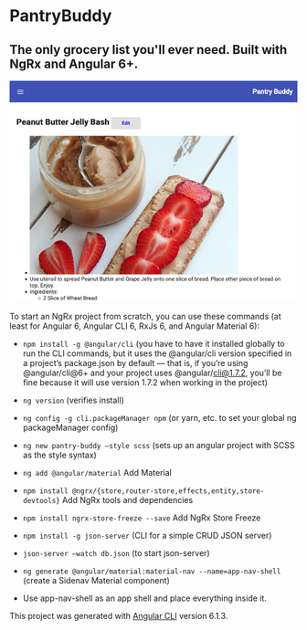 # PantryBuddy

## The only grocery list you'll ever need. Built with NgRx and Angular 6+.

![Pantry Buddy screen shot](./PantryBuddy.png)

To start an NgRx project from scratch, you can use these commands (at least for Angular 6, Angular CLI 6, RxJs 6, and Angular Material 6):

* `npm install -g @angular/cli`  (you have to have it installed globally to run the CLI commands, but it uses the @angular/cli version specified in a project’s package.json by default — that is, if you’re using @angular/cli@6+ and your project uses @angular/cli@1.7.2, you’ll be fine because it will use version 1.7.2 when working in the project)

* `ng version`  (verifies install)

* `ng config -g cli.packageManager npm`  (or yarn, etc. to set your global ng packageManager config)

* `ng new pantry-buddy —style scss`  (sets up an angular project with SCSS as the style syntax)

* `ng add @angular/material` Add Material

* `npm install @ngrx/{store,router-store,effects,entity,store-devtools}`  Add NgRx tools and dependencies

* `npm install ngrx-store-freeze --save` Add NgRx Store Freeze

* `npm install -g json-server` (CLI for a simple CRUD JSON server)

* `json-server —watch db.json`    (to start json-server)

* `ng generate @angular/material:material-nav --name=app-nav-shell` (create a Sidenav Material component)

* Use app-nav-shell as an app shell and place everything inside it.

This project was generated with [Angular CLI](https://github.com/angular/angular-cli) version 6.1.3.